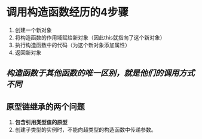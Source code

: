 # 调用构造函数经历的4步骤

1. 创建一个新对象
1. 将构造函数的作用域赋给新对象（因此this就指向了这个新对象）
1. 执行构造函数中的代码（为这个新对象添加属性）
1. 返回新对象

## *构造函数于其他函数的唯一区别，就是他们的调用方式不同*

## 原型链继承的两个问题

1. **包含引用类型值的原型**
1. 创建子类型的实例时，不能向超类型的构造函数中传递参数。